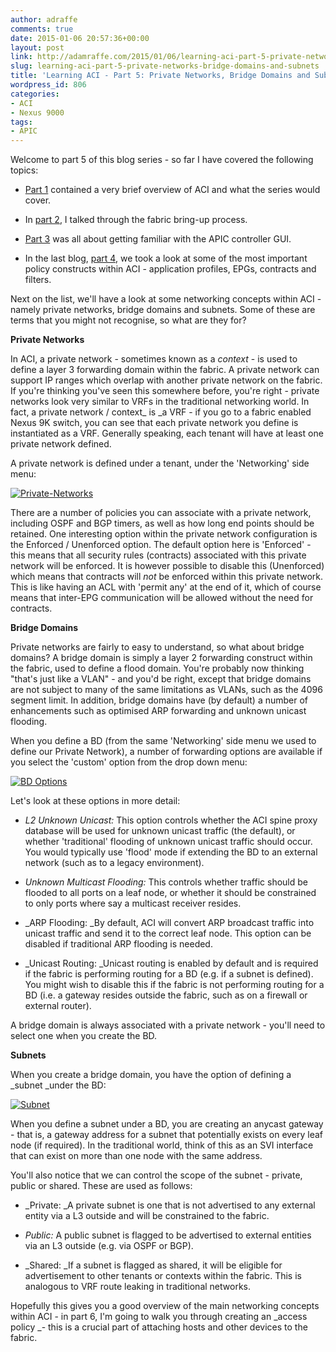 ```yaml
---
author: adraffe
comments: true
date: 2015-01-06 20:57:36+00:00
layout: post
link: http://adamraffe.com/2015/01/06/learning-aci-part-5-private-networks-bridge-domains-and-subnets/
slug: learning-aci-part-5-private-networks-bridge-domains-and-subnets
title: 'Learning ACI - Part 5: Private Networks, Bridge Domains and Subnets'
wordpress_id: 806
categories:
- ACI
- Nexus 9000
tags:
- APIC
---
```


Welcome to part 5 of this blog series - so far I have covered the following topics:



	
  * [Part 1](http://adamraffe.com/2014/12/03/learning-aci-part-1-overview/) contained a very brief overview of ACI and what the series would cover.

	
  * In [part 2](http://adamraffe.com/2014/12/03/learning-aci-part-2-bringing-up-a-fabric/), I talked through the fabric bring-up process.

	
  * [Part 3](http://adamraffe.com/2014/12/03/learning-aci-part-3-getting-familiar-with-the-apic/) was all about getting familiar with the APIC controller GUI.

	
  * In the last blog, [part 4](http://adamraffe.com/2015/01/02/learning-aci-part-4-application-profiles-epgs-contracts-and-filters/), we took a look at some of the most important policy constructs within ACI - application profiles, EPGs, contracts and filters.


Next on the list, we'll have a look at some networking concepts within ACI - namely private networks, bridge domains and subnets. Some of these are terms that you might not recognise, so what are they for?<!-- more -->

**Private Networks**

In ACI, a private network - sometimes known as a _context_ - is used to define a layer 3 forwarding domain within the fabric. A private network can support IP ranges which overlap with another private network on the fabric. If you're thinking you've seen this somewhere before, you're right - private networks look very similar to VRFs in the traditional networking world. In fact, a private network / context_ is _a VRF - if you go to a fabric enabled Nexus 9K switch, you can see that each private network you define is instantiated as a VRF. Generally speaking, each tenant will have at least one private network defined.

A private network is defined under a tenant, under the 'Networking' side menu:

[![Private-Networks](https://adamraffe.files.wordpress.com/2015/01/private-networks.png)](https://adamraffe.files.wordpress.com/2015/01/private-networks.png)

There are a number of policies you can associate with a private network, including OSPF and BGP timers, as well as how long end points should be retained. One interesting option within the private network configuration is the Enforced / Unenforced option. The default option here is 'Enforced' - this means that all security rules (contracts) associated with this private network will be enforced. It is however possible to disable this (Unenforced) which means that contracts will _not_ be enforced within this private network. This is like having an ACL with 'permit any' at the end of it, which of course means that inter-EPG communication will be allowed without the need for contracts.

**Bridge Domains**

Private networks are fairly to easy to understand, so what about bridge domains? A bridge domain is simply a layer 2 forwarding construct within the fabric, used to define a flood domain. You're probably now thinking "that's just like a VLAN" - and you'd be right, except that bridge domains are not subject to many of the same limitations as VLANs, such as the 4096 segment limit. In addition, bridge domains have (by default) a number of enhancements such as optimised ARP forwarding and unknown unicast flooding.

When you define a BD (from the same 'Networking' side menu we used to define our Private Network), a number of forwarding options are available if you select the 'custom' option from the drop down menu:

[![BD Options](https://adamraffe.files.wordpress.com/2015/01/bd-options.png)](https://adamraffe.files.wordpress.com/2015/01/bd-options.png)

Let's look at these options in more detail:



	
  * _L2 Unknown Unicast:_ This option controls whether the ACI spine proxy database will be used for unknown unicast traffic (the default), or whether 'traditional' flooding of unknown unicast traffic should occur. You would typically use 'flood' mode if extending the BD to an external network (such as to a legacy environment).

	
  * _Unknown Multicast Flooding:_ This controls whether traffic should be flooded to all ports on a leaf node, or whether it should be constrained to only ports where say a multicast receiver resides.

	
  * _ARP Flooding: _By default, ACI will convert ARP broadcast traffic into unicast traffic and send it to the correct leaf node. This option can be disabled if traditional ARP flooding is needed.

	
  * _Unicast Routing: _Unicast routing is enabled by default and is required if the fabric is performing routing for a BD (e.g. if a subnet is defined). You might wish to disable this if the fabric is not performing routing for a BD (i.e. a gateway resides outside the fabric, such as on a firewall or external router).


A bridge domain is always associated with a private network - you'll need to select one when you create the BD.

**Subnets**

When you create a bridge domain, you have the option of defining a _subnet _under the BD:

[![Subnet](https://adamraffe.files.wordpress.com/2015/01/subnet.png)](https://adamraffe.files.wordpress.com/2015/01/subnet.png)

When you define a subnet under a BD, you are creating an anycast gateway - that is, a gateway address for a subnet that potentially exists on every leaf node (if required). In the traditional world, think of this as an SVI interface that can exist on more than one node with the same address.

You'll also notice that we can control the scope of the subnet - private, public or shared. These are used as follows:



	
  * _Private: _A private subnet is one that is not advertised to any external entity via a L3 outside and will be constrained to the fabric.

	
  * _Public:_ A public subnet is flagged to be advertised to external entities via an L3 outside (e.g. via OSPF or BGP).

	
  * _Shared: _If a subnet is flagged as shared, it will be eligible for advertisement to other tenants or contexts within the fabric. This is analogous to VRF route leaking in traditional networks.


Hopefully this gives you a good overview of the main networking concepts within ACI - in part 6, I'm going to walk you through creating an _access policy _- this is a crucial part of attaching hosts and other devices to the fabric.

